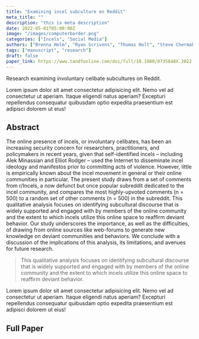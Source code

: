 ```yaml
---
title: "Examining incel subculture on Reddit"
meta_title: ""
description: "this is meta description"
date: 2022-05-01T05:00:00Z
image: "/images/computerborder.png"
categories: ["Incels", "Social Media"]
authors: ["Brenna Helm", "Ryan Scrivens", "Thomas Holt", "Steve Chermak", "Richard Frank"]
tags: ["manuscript", "research"]
draft: false           
paper_link: https://www.tandfonline.com/doi/full/10.1080/0735648X.2022.2074867
---                                                            
```

Research examining involuntary celibate subcultures on Reddit.

<!--more-->
Lorem ipsum dolor sit amet consectetur adipisicing elit. Nemo vel ad consectetur ut aperiam. Itaque eligendi natus aperiam? Excepturi repellendus consequatur quibusdam optio expedita praesentium est adipisci dolorem ut eius!

## Abstract

The online presence of incels, or involuntary celibates, has been an increasing security concern for researchers, practitioners, and policymakers in recent years, given that self-identified incels – including Alek Minassian and Elliot Rodger – used the Internet to disseminate incel ideology and manifestos prior to committing acts of violence. However, little is empirically known about the incel movement in general or their online communities in particular. The present study draws from a set of comments from r/Incels, a now defunct but once popular subreddit dedicated to the incel community, and compares the most highly-upvoted comments (n = 500) to a random set of other comments (n = 500) in the subreddit. This qualitative analysis focuses on identifying subcultural discourse that is widely supported and engaged with by members of the online community and the extent to which incels utilize this online space to reaffirm deviant behavior. Our study underscores the importance, as well as the difficulties, of drawing from online sources like web-forums to generate new knowledge on deviant communities and behaviors. We conclude with a discussion of the implications of this analysis, its limitations, and avenues for future research.

> This qualitative analysis focuses on identifying subcultural discourse that is widely supported and engaged with by members of the online community and the extent to which incels utilize this online space to reaffirm deviant behavior.

Lorem ipsum dolor sit amet consectetur adipisicing elit. Nemo vel ad consectetur ut aperiam. Itaque eligendi natus aperiam? Excepturi repellendus consequatur quibusdam optio expedita praesentium est adipisci dolorem ut eius!

## Full Paper